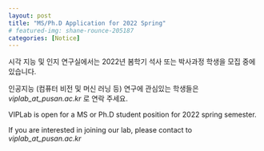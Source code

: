 ```yaml
---
layout: post
title: "MS/Ph.D Application for 2022 Spring"
# featured-img: shane-rounce-205187
categories: [Notice]
---
```


시각 지능 및 인지 연구실에서는 2022년 봄학기 석사 또는 박사과정 학생을 모집 중에 있습니다.

인공지능 (컴퓨터 비전 및 머신 러닝 등)  연구에 관심있는 학생들은 *viplab_at_pusan.ac.kr* 로 연락 주세요.


VIPLab is open for a MS or Ph.D student position for 2022 spring semester.

If you are interested in joining our lab, please contact to *viplab_at_pusan.ac.kr*
